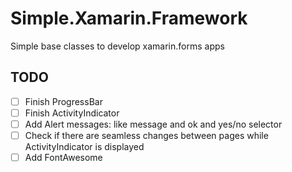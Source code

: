 # Simple.Xamarin.Framework
Simple base classes to develop xamarin.forms apps


## TODO

- [ ] Finish ProgressBar
- [ ] Finish ActivityIndicator
- [ ] Add Alert messages: like message and ok and yes/no selector
- [ ] Check if there are seamless changes between pages while ActivityIndicator is displayed
- [ ] Add FontAwesome